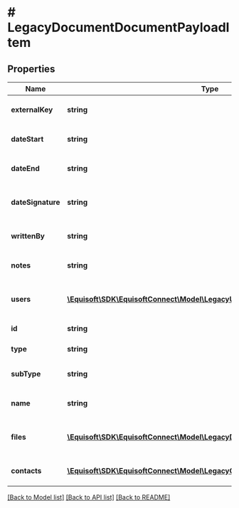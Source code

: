 # # LegacyDocumentDocumentPayloadItem

## Properties

Name | Type | Description | Notes
------------ | ------------- | ------------- | -------------
**externalKey** | **string** | External key of the document. | [optional]
**dateStart** | **string** | Date start of the document. | [optional]
**dateEnd** | **string** | Date end of the document. | [optional]
**dateSignature** | **string** | Date signature of the document. | [optional]
**writtenBy** | **string** | Author of the document. | [optional]
**notes** | **string** | Notes of the document. | [optional]
**users** | [**\Equisoft\SDK\EquisoftConnect\Model\LegacyUser[]**](LegacyUser.md) | Users related to the document. | [optional]
**id** | **string** | Id of the document. | [optional]
**type** | **string** | Type of the document. | [optional]
**subType** | **string** | Subtype of the document. | [optional]
**name** | **string** | Name of the document. | [optional]
**files** | [**\Equisoft\SDK\EquisoftConnect\Model\LegacyDocumentBase64FilePayloadItem[]**](LegacyDocumentBase64FilePayloadItem.md) | Files contained inside the document. | [optional]
**contacts** | [**\Equisoft\SDK\EquisoftConnect\Model\LegacyContactContactPayloadItem[]**](LegacyContactContactPayloadItem.md) | List of linked contacts. | [optional]

[[Back to Model list]](../../README.md#models) [[Back to API list]](../../README.md#endpoints) [[Back to README]](../../README.md)
